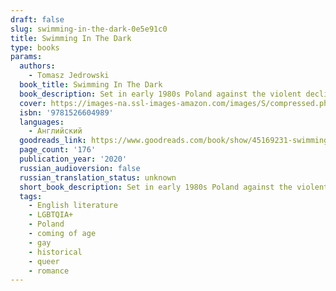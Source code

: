 ```yaml
---
draft: false
slug: swimming-in-the-dark-0e5e91c0
title: Swimming In The Dark
type: books
params:
  authors:
    - Tomasz Jedrowski
  book_title: Swimming In The Dark
  book_description: Set in early 1980s Poland against the violent decline of communism, a tender and passionate story of first love between two young men who eventually find themselves on opposite sides of the political divide—a stunningly poetic and heartrending literary debut for fans of Andre Aciman, Garth Greenwell, and Alan Hollinghurst.When university student Ludwik meets Janusz at a summer agricultural camp, he is fascinated yet wary of this handsome, carefree stranger. But a chance meeting by the river soon becomes an intense, exhilarating, and all-consuming affair. After their camp duties are fulfilled, the pair spend a dreamlike few weeks camping in the countryside, bonding over an illicit copy of James Baldwin’sGiovanni’s Room. Inhabiting a beautiful natural world removed from society and its constraints, Ludwik and Janusz fall deeply in love. But in their repressive communist and Catholic society, the passion they share is utterly unthinkable.Once they return to Warsaw, the charismatic Janusz quickly rises in the political ranks of the party and is rewarded with a highly-coveted position in the ministry. Ludwik is drawn toward impulsive acts of protest, unable to ignore rising food prices and the stark economic disparity around them. Their secret love and personal and political differences slowly begin to tear them apart as both men struggle to survive in a regime on the brink of collapse.Shifting from the intoxication of first love to the quiet melancholy of growing up and growing apart,Swimming in the Darkis a potent blend of romance, post-war politics, intrigue, and history. Lyrical and sensual, immersive and intense, Tomasz Jedrowski has crafted an indelible and thought-provoking literary debut that explores freedom and love in all its incarnations.
  cover: https://images-na.ssl-images-amazon.com/images/S/compressed.photo.goodreads.com/books/1582771710i/45169231.jpg
  isbn: '9781526604989'
  languages:
    - Английский
  goodreads_link: https://www.goodreads.com/book/show/45169231-swimming-in-the-dark
  page_count: '176'
  publication_year: '2020'
  russian_audioversion: false
  russian_translation_status: unknown
  short_book_description: Set in early 1980s Poland against the violent decline of communism, a tender and passionate story of first love between two young men who eventually find themselves on opposite sides of the...
  tags:
    - English literature
    - LGBTQIA+
    - Poland
    - coming of age
    - gay
    - historical
    - queer
    - romance
---
```


